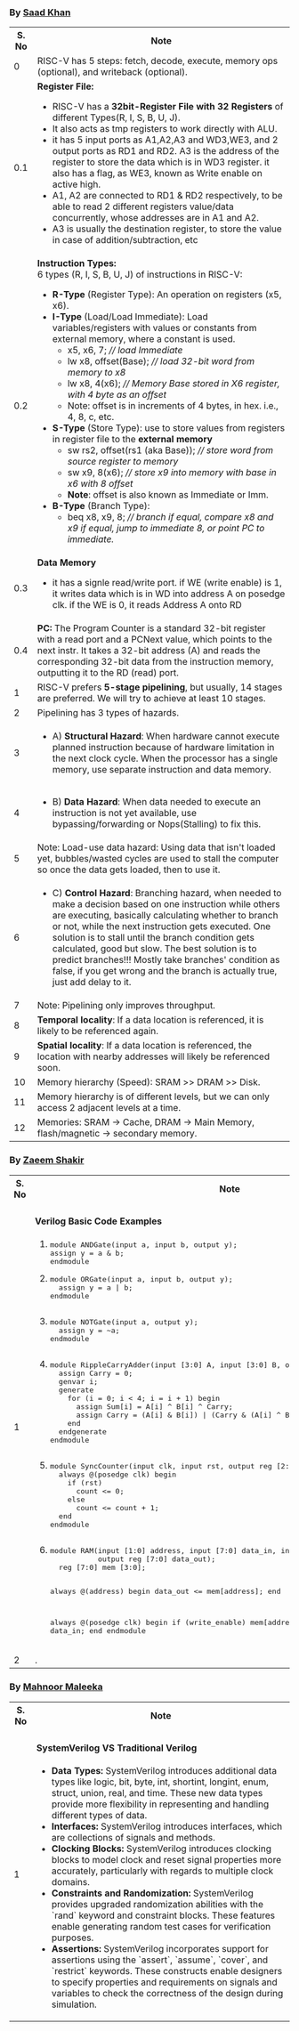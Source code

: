 
### By [Saad Khan](https://www.linkedin.com/in/saad-k-7aba04138/)

<table>
  <tr>
    <th>S. No</th>
    <th>Note</th>
  </tr>
  <tr>
    <td>0</td>
    <td>RISC-V has 5 steps: fetch, decode, execute, memory ops (optional), and writeback (optional).</td>
  </tr>
  <tr>
    <td>0.1</td>
    <td>
        <b>Register File:</b></br>
        <ul>
            <li>    RISC-V has a <b>32bit-Register File with 32 Registers</b> of different Types(R, I, S, B, U, J).</li>
            <li>It also acts as tmp registers to work directly with ALU.</li>
            <li>it has 5 input ports as A1,A2,A3 and WD3,WE3, and 2 output ports as RD1 and RD2. A3 is the address of the register to store the data which is in WD3 register. it also has a flag, as WE3, known as Write enable on active high. </li>
            <li>A1, A2 are connected to RD1 & RD2 respectively, to be able to read 2 different registers value/data concurrently, whose addresses are in A1 and A2. </li>
            <li>A3 is usually the destination register, to store the value in case of addition/subtraction, etc</li>
        </ul>
    </td>
  </tr>
  <tr>
    <td>0.2</td>
    <td>
        <b>Instruction Types:</b></br>
        6 types (R, I, S, B, U, J) of instructions in RISC-V:
        <ul>
          <li><b>R-Type</b> (Register Type): An operation on registers (x5, x6).</li>
          <li><b>I-Type</b> (Load/Load Immediate): Load variables/registers with values or constants from external memory, where a constant is used.
            <ul>
              <li>x5, x6, 7; <i>// load Immediate</i></li>
              <li>lw x8, offset(Base); <i>// load 32-bit word from memory to x8</i></li>
              <li>lw x8, 4(x6); <i>// Memory Base stored in X6 register, with 4 byte as an offset</i></li>
              <li>Note: offset is in increments of 4 bytes, in hex. i.e., 4, 8, c, etc.</li>
            </ul>
          </li>
          <li><b>S-Type</b> (Store Type): use to store values from registers in register file to the <b>external memory</b>
            <ul>
              <li>sw rs2, offset(rs1 (aka Base)); <i>// store word from source register to memory</i></li>
              <li>sw x9, 8(x6); <i>// store x9 into memory with base in x6 with 8 offset</i></li>
              <li><b>Note</b>: offset is also known as Immediate or Imm.</li>
            </ul>
          </li>
          <li><b>B-Type</b> (Branch Type):
            <ul>
              <li>beq x8, x9, 8; <i>// branch if equal, compare x8 and x9 if equal, jump to immediate 8, or point PC to immediate.</i></li>
            </ul>
          </li>
        </ul>
    </td>
  </tr>
  <tr>
  <td>0.3</td>
  <td>
    <b>Data Memory</b></br>
    <ul>
        <li> it has a signle read/write port. if WE (write enable) is 1, it writes data which is in WD into address A on posedge clk. if the WE is 0, it reads Address A onto RD</li>
    </ul>
  </td>
  
  </tr>
  <tr>
    <td>0.4</td>
    <td><b>PC: </b> The Program Counter is a standard 32-bit register with a read port and a PCNext value, which points to the next instr. It takes a 32-bit address (A) and reads the corresponding 32-bit data from the instruction memory, outputting it to the RD (read) port. </td>
  </tr>
  <tr>
    <td>1</td>
    <td>RISC-V prefers <b>5-stage pipelining</b>, but usually, 14 stages are preferred. We will try to achieve at least 10 stages.</td>
  </tr>
  <tr>
    <td>2</td>
    <td>Pipelining has 3 types of hazards.</td>
  </tr>
  <tr>
    <td>3</td>
    <td>
      <ul>
        <li>A) <b>Structural Hazard</b>: When hardware cannot execute planned instruction because of hardware limitation in the next clock cycle. When the processor has a single memory, use separate instruction and data memory.</li>
      </ul>
    </td>
  </tr>
  <tr>
    <td>4</td>
    <td>
      <ul>
        <li>B) <b>Data Hazard</b>: When data needed to execute an instruction is not yet available, use bypassing/forwarding or Nops(Stalling) to fix this.</li>
      </ul>
    </td>
  </tr>
  <tr>
    <td>5</td>
    <td>Note: Load-use data hazard: Using data that isn't loaded yet, bubbles/wasted cycles are used to stall the computer so once the data gets loaded, then to use it.</td>
  </tr>
  <tr>
    <td>6</td>
    <td>
      <ul>
        <li>C) <b>Control Hazard</b>: Branching hazard, when needed to make a decision based on one instruction while others are executing, basically calculating whether to branch or not, while the next instruction gets executed. One solution is to stall until the branch condition gets calculated, good but slow. The best solution is to predict branches!!! Mostly take branches' condition as false, if you get wrong and the branch is actually true, just add delay to it.</li>
      </ul>
    </td>
  </tr>
  <tr>
    <td>7</td>
    <td>Note: Pipelining only improves throughput.</td>
  </tr>
  <tr>
    <td>8</td>
    <td><b>Temporal locality</b>: If a data location is referenced, it is likely to be referenced again.</td>
  </tr>
  <tr>
    <td>9</td>
    <td><b>Spatial locality</b>: If a data location is referenced, the location with nearby addresses will likely be referenced soon.</td>
  </tr>
  <tr>
    <td>10</td>
    <td>Memory hierarchy (Speed): SRAM &gt;&gt; DRAM &gt;&gt; Disk.</td>
  </tr>
  <tr>
    <td>11</td>
    <td>Memory hierarchy is of different levels, but we can only access 2 adjacent levels at a time.</td>
  </tr>
  <tr>
    <td>12</td>
    <td>Memories: SRAM -&gt; Cache, DRAM -&gt; Main Memory, flash/magnetic -&gt; secondary memory.</td>
  </tr>
</table>



### By [Zaeem Shakir](https://www.linkedin.com/in/syed-zaeem-shakir-85b82125b/)



<table>
  <tr>
    <th>S. No</th>
    <th>Note</th>
  </tr>
  <tr>
    <td>1</td>
    <td>
        <h4><b>Verilog Basic Code Examples</b></h4>
        <ol>
        <li>
            <pre>module ANDGate(input a, input b, output y);
assign y = a & b;
endmodule</pre>
        </li>
    <li>
        <pre>
module ORGate(input a, input b, output y);
  assign y = a | b;
endmodule
        </pre>
        </li>
        <li>
        <pre>
module NOTGate(input a, output y);
  assign y = ~a;
endmodule
        </pre>
        </li>
        <li>
        <pre>
module RippleCarryAdder(input [3:0] A, input [3:0] B, output [3:0] Sum, output Carry);
  assign Carry = 0;
  genvar i;
  generate
    for (i = 0; i < 4; i = i + 1) begin
      assign Sum[i] = A[i] ^ B[i] ^ Carry;
      assign Carry = (A[i] & B[i]) | (Carry & (A[i] ^ B[i]));
    end
  endgenerate
endmodule
        </pre>
        </li>
         <li>
          <pre>
module SyncCounter(input clk, input rst, output reg [2:0] count);
  always @(posedge clk) begin
    if (rst)
      count <= 0;
    else
      count <= count + 1;
  end
endmodule
  </pre>
        </li>
        <li>
        <pre>
module RAM(input [1:0] address, input [7:0] data_in, input write_enable,
           output reg [7:0] data_out);
  reg [7:0] mem [3:0];

  always @(address) begin
    data_out <= mem[address];
  end

  always @(posedge clk) begin
    if (write_enable)
      mem[address] <= data_in;
  end
endmodule
  </pre>
  </li>
        </ol>
    </td>
  </tr>
  <tr>
    <td>2</td>
    <td>.</td>
  </tr>
</table>







### By [Mahnoor Maleeka](https://www.linkedin.com/in/mahnoormaleeka/)

<table>
  <tr>
    <th>S. No</th>
    <th>Note</th>
  </tr>
  <tr>
    <td>1</td>
    <td>
      <h4>SystemVerilog VS Traditional Verilog</h4>
      <ul>
        <li><b>Data Types:</b> SystemVerilog introduces additional data types like logic, bit, byte, int, shortint, longint, enum, struct, union, real, and time. These new data types provide more flexibility in representing and handling different types of data.</li>
        <li><b>Interfaces:</b> SystemVerilog introduces interfaces, which are collections of signals and methods.</li>
        <li><b>Clocking Blocks:</b> SystemVerilog introduces clocking blocks to model clock and reset signal properties more accurately, particularly with regards to multiple clock domains.</li>
        <li><b>Constraints and Randomization:</b> SystemVerilog provides upgraded randomization abilities with the `rand` keyword and constraint blocks. These features enable generating random test cases for verification purposes.</li>
        <li><b>Assertions:</b> SystemVerilog incorporates support for assertions using the `assert`, `assume`, `cover`, and `restrict` keywords. These constructs enable designers to specify properties and requirements on signals and variables to check the correctness of the design during simulation.</li>
      </ul>
    </td>
  </tr>
</table>

